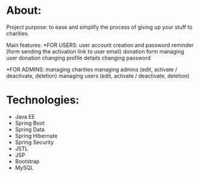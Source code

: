 # About:
Project purpose: to ease and simplify the process of giving up your stuff to charities. 

Main features:
*FOR USERS:
user account creation and password reminder (form sending the activation link to user email)
donation form
managing user donation
changing profile details
changing password

*FOR ADMINS:
managing charities
managing admins (edit, activate / deactivate, deletion)
managing users (edit, activate / deactivate, deletion)

# Technologies:

- Java EE
- Spring Boot
- Spring Data
- Spring Hibernate
- Spring Security
- JSTL
- JSP
- Bootstrap
- MySQL


